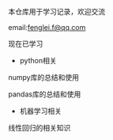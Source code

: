 本仓库用于学习记录，欢迎交流

email:fenglei.f@qq.com

 现在已学习

- python相关

numpy库的总结和使用

pandas库的总结和使用

* 机器学习相关

线性回归的相关知识
